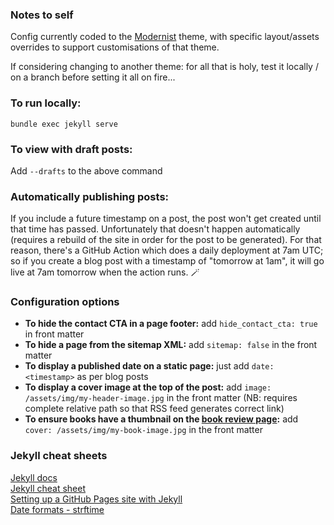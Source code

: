 ### Notes to self

Config currently coded to the [Modernist](https://github.com/pages-themes/modernist) theme, with specific layout/assets overrides to support customisations of that theme.

If considering changing to another theme: for all that is holy, test it locally / on a branch before setting it all on fire...

### To run locally:

`bundle exec jekyll serve`

### To view with draft posts:

Add `--drafts` to the above command

### Automatically publishing posts:

If you include a future timestamp on a post, the post won't get created until that time has passed. Unfortunately that doesn't happen automatically (requires a rebuild of the site in order for the post to be generated). For that reason, there's a GitHub Action which does a daily deployment at 7am UTC; so if you create a blog post with a timestamp of "tomorrow at 1am", it will go live at 7am tomorrow when the action runs. 🪄

### Configuration options

* **To hide the contact CTA in a page footer:** add `hide_contact_cta: true` in front matter
* **To hide a page from the sitemap XML:** add `sitemap: false` in the front matter
* **To display a published date on a static page:** just add `date: <timestamp>` as per blog posts
* **To display a cover image at the top of the post:** add `image: /assets/img/my-header-image.jpg` in the front matter (NB: requires complete relative path so that RSS feed generates correct link)
* **To ensure books have a thumbnail on the [book review page](https://mojovation.co.uk/books):** add `cover: /assets/img/my-book-image.jpg` in the front matter

### Jekyll cheat sheets

[Jekyll docs](https://jekyllrb.com/docs/)  
[Jekyll cheat sheet](https://devhints.io/jekyll)  
[Setting up a GitHub Pages site with Jekyll](https://docs.github.com/en/pages/setting-up-a-github-pages-site-with-jekyll)  
[Date formats - strftime](http://www.strfti.me/)